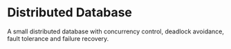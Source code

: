 # Distributed Database

A small distributed database with concurrency control, deadlock avoidance, fault tolerance and
failure recovery.

